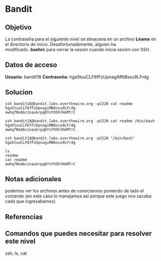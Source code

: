 # Bandit
## Objetivo
La contraseña para el siguiente nivel se almacena en un archivo **Léame** en el directorio de inicio. Desafortunadamente, alguien ha modificado **.bashrc** para cerrar la sesión cuando inicia sesión con SSH.

## Datos de acceso
**Usuario:** bandit18
**Contraseña:** hga5tuuCLF6fFzUpnagiMN8ssu9LFrdg

## Solucion
``` shell
ssh bandit18@bandit.labs.overthewire.org -p2220 cat readme
hga5tuuCLF6fFzUpnagiMN8ssu9LFrdg
awhqfNnAbc1naukrpqDYcF95h7HoMTrC

ssh bandit18@bandit.labs.overthewire.org -p2220 cat readme /bin/bash
hga5tuuCLF6fFzUpnagiMN8ssu9LFrdg
awhqfNnAbc1naukrpqDYcF95h7HoMTrC

ssh bandit18@bandit.labs.overthewire.org -p2220 "/bin/bash"
hga5tuuCLF6fFzUpnagiMN8ssu9LFrdg

ls
readme
cat readme
awhqfNnAbc1naukrpqDYcF95h7HoMTrC
```
## Notas adicionales
podemos ver los archivos antes de conectarnos poniendo de lado el comando (en este caso lo manejamos asi porque este juego nos sacaba cada que ingresabamos)

## Referencias

## Comandos que puedes necesitar para resolver este nivel
ssh, ls, cat